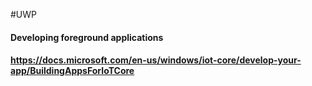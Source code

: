 #UWP

#### Developing foreground applications
#### https://docs.microsoft.com/en-us/windows/iot-core/develop-your-app/BuildingAppsForIoTCore
